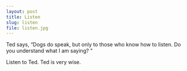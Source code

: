```yaml
---
layout: post
title: Listen
slug: listen
file: listen.jpg
---
```


<p>Ted says, “Dogs do speak, but only to those who know how to listen. Do you understand what I am saying? &quot;</p>

<p>Listen to Ted.
Ted is very wise.</p>